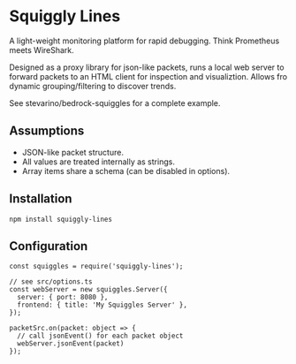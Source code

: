 # Squiggly Lines

A light-weight monitoring platform for rapid debugging. Think Prometheus meets WireShark.

Designed as a proxy library for json-like packets, runs a local web server to forward packets to an HTML client for inspection and visualiztion. Allows fro dynamic grouping/filtering to discover trends.

See stevarino/bedrock-squiggles for a complete example.

## Assumptions

 - JSON-like packet structure.
 - All values are treated internally as strings.
 - Array items share a schema (can be disabled in options).

## Installation

```
npm install squiggly-lines
```

## Configuration

```
const squiggles = require('squiggly-lines');

// see src/options.ts
const webServer = new squiggles.Server({
  server: { port: 8080 },
  frontend: { title: 'My Squiggles Server' },
});

packetSrc.on(packet: object => {
  // call jsonEvent() for each packet object
  webServer.jsonEvent(packet)
});
```

